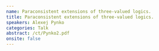 ```yaml
---
name: Paraconsistent extensions of three-valued logics.
title: Paraconsistent extensions of three-valued logics.
speakers: Alexej Pynko
categories: Talk
abstract: /ct/Pynko2.pdf
onsite: false
---
```

